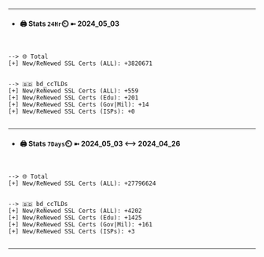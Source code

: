 

---
- #### 🖨️ **Stats** `24Hr`⏲️ ➼ 2024_05_03
```console


--> 🌐 Total
[+] New/ReNewed SSL Certs (ALL): +3820671


--> 🇧🇩 bd_ccTLDs
[+] New/ReNewed SSL Certs (ALL): +559
[+] New/ReNewed SSL Certs (Edu): +201
[+] New/ReNewed SSL Certs (Gov|Mil): +14
[+] New/ReNewed SSL Certs (ISPs): +0


```

---
- #### 🖨️ **Stats** `7Days`⏲️ ➼ 2024_05_03 <--> 2024_04_26
```console


--> 🌐 Total
[+] New/ReNewed SSL Certs (ALL): +27796624


--> 🇧🇩 bd_ccTLDs
[+] New/ReNewed SSL Certs (ALL): +4202
[+] New/ReNewed SSL Certs (Edu): +1425
[+] New/ReNewed SSL Certs (Gov|Mil): +161
[+] New/ReNewed SSL Certs (ISPs): +3


```

---


